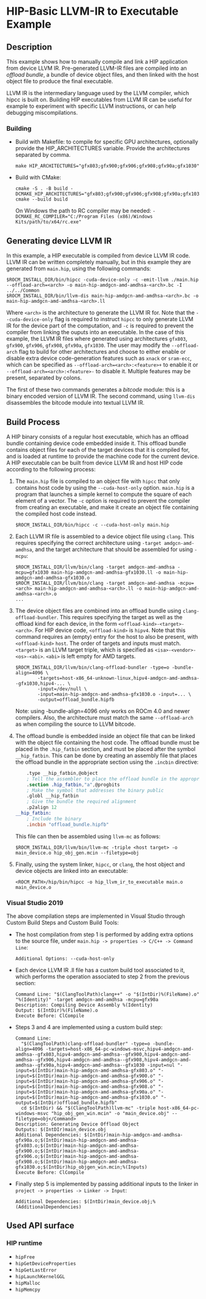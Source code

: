 # HIP-Basic LLVM-IR to Executable Example

## Description
This example shows how to manually compile and link a HIP application from device LLVM IR. Pre-generated LLVM-IR files are compiled into an _offload bundle_, a bundle of device object files, and then linked with the host object file to produce the final executable.

LLVM IR is the intermediary language used by the LLVM compiler, which hipcc is built on. Building HIP executables from LLVM IR can be useful for example to experiment with specific LLVM instructions, or can help debugging miscompilations.

### Building

- Build with Makefile: to compile for specific GPU architectures, optionally provide the HIP_ARCHITECTURES variable. Provide the architectures separated by comma.
    ```shell
    make HIP_ARCHITECTURES="gfx803;gfx900;gfx906;gfx908;gfx90a;gfx1030"
    ```
- Build with CMake:
    ```shell
    cmake -S . -B build -DCMAKE_HIP_ARCHITECTURES="gfx803;gfx900;gfx906;gfx908;gfx90a;gfx1030"
    cmake --build build
    ```
    On Windows the path to RC compiler may be needed: `-DCMAKE_RC_COMPILER="C:/Program Files (x86)/Windows Kits/path/to/x64/rc.exe"`

## Generating device LLVM IR
In this example, a HIP executable is compiled from device LLVM IR code. LLVM IR can be written completely manually, but in this example they are generated from `main.hip`, using the following commands:
```shell
$ROCM_INSTALL_DIR/bin/hipcc -cuda-device-only -c -emit-llvm ./main.hip --offload-arch=<arch> -o main-hip-amdgcn-amd-amdhsa-<arch>.bc -I ../../Common
$ROCM_INSTALL_DIR/bin/llvm-dis main-hip-amdgcn-amd-amdhsa-<arch>.bc -o main-hip-amdgcn-amd-amdhsa-<arch>.ll
```
Where `<arch>` is the architecture to generate the LLVM IR for. Note that the `--cuda-device-only` flag is required to instruct `hipcc` to only generate LLVM IR for the device part of the computation, and `-c` is required to prevent the compiler from linking the ouputs into an executable. In the case of this example, the LLVM IR files where generated using architectures `gfx803`, `gfx900`, `gfx906`, `gfx908`, `gfx90a`, `gfx1030`. The user may modify the `--offload-arch` flag to build for other architectures and choose to either enable or disable extra device code-generation features such as `xnack` or `sram-ecc`, which can be specified as `--offload-arch=<arch>:<feature>+` to enable it or `--offload-arch=<arch>:<feature>-` to disable it. Multiple features may be present, separated by colons.

The first of these two commands generates a _bitcode_ module: this is a binary encoded version of LLVM IR. The second command, using `llvm-dis` disassembles the bitcode module into textual LLVM IR.

## Build Process
A HIP binary consists of a regular host executable, which has an offload bundle containing device code embedded inside it. This offload bundle contains object files for each of the target devices that it is compiled for, and is loaded at runtime to provide the machine code for the current device. A HIP executable can be built from device LLVM IR and host HIP code according to the following process:

1. The `main.hip` file is compiled to an object file with `hipcc` that only contains host code by using the `--cuda-host-only` option. `main.hip` is a program that launches a simple kernel to compute the square of each element of a vector. The `-c` option is required to prevent the compiler from creating an executable, and make it create an object file containing the compiled host code instead.
    ```shell
    $ROCM_INSTALL_DIR/bin/hipcc -c --cuda-host-only main.hip
    ```

2. Each LLVM IR file is assembled to a device object file using `clang`. This requires specifying the correct architecture using `-target amdgcn-amd-amdhsa`, and the target architecture that should be assembled for using `-mcpu`:

    ```shell
    $ROCM_INSTALL_DIR/llvm/bin/clang -target amdgcn-amd-amdhsa -mcpu=gfx1030 main-hip-amdgcn-amd-amdhsa-gfx1030.ll -o main-hip-amdgcn-amd-amdhsa-gfx1030.o
    $ROCM_INSTALL_DIR/llvm/bin/clang -target amdgcn-amd-amdhsa -mcpu=<arch> main-hip-amdgcn-amd-amdhsa-<arch>.ll -o main-hip-amdgcn-amd-amdhsa-<arch>.o
    ...
    ```

3. The device object files are combined into an offload bundle using `clang-offload-bundler`. This requires specifying the target as well as the offload kind for each device, in the form `<offload-kind>-<target>-<arch>`. For HIP device code, `<offload-kind>` is `hipv4`. Note that this command requires an (empty) entry for the host to also be present, with `<offload-kind>` `host`. The order of targets and inputs must match. `<target>` is an LLVM target triple, which is specified as `<isa>-<vendor>-<os>-<abi>`. `<abi>` is left empty for AMD targets.

    ```shell
    $ROCM_INSTALL_DIR/llvm/bin/clang-offload-bundler -type=o -bundle-align=4096 \
            -targets=host-x86_64-unknown-linux,hipv4-amdgcn-amd-amdhsa--gfx1030,hipv4-... \
            -input=/dev/null \
            -input=main-hip-amdgcn-amd-amdhsa-gfx1030.o -input=... \
            -output=offload_bundle.hipfb
    ```

    Note: using -bundle-align=4096 only works on ROCm 4.0 and newer compilers. Also, the architecture must match the same `--offload-arch` as when compiling the source to LLVM bitcode.

4. The offload bundle is embedded inside an object file that can be linked with the object file containing the host code. The offload bundle must be placed in the `.hip_fatbin` section, and must be placed after the symbol `__hip_fatbin`. This can be done by creating an assembly file that places the offload bundle in the appropriate section using the `.incbin` directive:
    ```nasm
        .type __hip_fatbin,@object
        ; Tell the assembler to place the offload bundle in the appropriate section.
        .section .hip_fatbin,"a",@progbits
        ; Make the symbol that addresses the binary public
        .globl __hip_fatbin
        ; Give the bundle the required alignment
        .p2align 12
    __hip_fatbin:
        ; Include the binary
        .incbin "offload_bundle.hipfb"
    ```
    This file can then be assembled using `llvm-mc` as follows:
    ```shell
    $ROCM_INSTALL_DIR/llvm/bin/llvm-mc -triple <host target> -o main_device.o hip_obj_gen.mcin --filetype=obj
    ```

5. Finally, using the system linker, `hipcc`, or `clang`, the host object and device objects are linked into an executable:
    ```shell
    <ROCM_PATH>/hip/bin/hipcc -o hip_llvm_ir_to_executable main.o main_device.o
    ```

### Visual Studio 2019
The above compilation steps are implemented in Visual Studio through Custom Build Steps and Custom Build Tools:
- The host compilation from step 1 is performed by adding extra options to the source file, under `main.hip -> properties -> C/C++ -> Command Line`:
    ```
    Additional Options: --cuda-host-only
    ```
- Each device LLVM IR .ll file has a custom build tool associated to it, which performs the operation associated to step 2 from the previous section:
    ```
    Command Line: "$(ClangToolPath)clang++" -o "$(IntDir)%(FileName).o" "%(Identity)" -target amdgcn-amd-amdhsa -mcpu=gfx90a
    Description: Compiling Device Assembly %(Identity)
    Output: $(IntDir)%(FileName).o
    Execute Before: ClCompile
    ```
- Steps 3 and 4 are implemented using a custom build step:
    ```
    Command Line:
      "$(ClangToolPath)clang-offload-bundler" -type=o -bundle-align=4096 -targets=host-x86_64-pc-windows-msvc,hipv4-amdgcn-amd-amdhsa--gfx803,hipv4-amdgcn-amd-amdhsa--gfx900,hipv4-amdgcn-amd-amdhsa--gfx906,hipv4-amdgcn-amd-amdhsa--gfx908,hipv4-amdgcn-amd-amdhsa--gfx90a,hipv4-amdgcn-amd-amdhsa--gfx1030 -input=nul "-input=$(IntDir)main-hip-amdgcn-amd-amdhsa-gfx803.o" "-input=$(IntDir)main-hip-amdgcn-amd-amdhsa-gfx900.o" "-input=$(IntDir)main-hip-amdgcn-amd-amdhsa-gfx906.o" "-input=$(IntDir)main-hip-amdgcn-amd-amdhsa-gfx908.o" "-input=$(IntDir)main-hip-amdgcn-amd-amdhsa-gfx90a.o" "-input=$(IntDir)main-hip-amdgcn-amd-amdhsa-gfx1030.o" "-output=$(IntDir)offload_bundle.hipfb"
      cd $(IntDir) && "$(ClangToolPath)llvm-mc" -triple host-x86_64-pc-windows-msvc "hip_obj_gen_win.mcin" -o "main_device.obj" --filetype=obj</Command>
    Description: Generating Device Offload Object
    Outputs: $(IntDIr)main_device.obj
    Additional Dependencies: $(IntDir)main-hip-amdgcn-amd-amdhsa-gfx90a.o;$(IntDir)main-hip-amdgcn-amd-amdhsa-gfx803.o;$(IntDir)main-hip-amdgcn-amd-amdhsa-gfx900.o;$(IntDir)main-hip-amdgcn-amd-amdhsa-gfx906.o;$(IntDir)main-hip-amdgcn-amd-amdhsa-gfx908.o;$(IntDir)main-hip-amdgcn-amd-amdhsa-gfx1030.o;$(IntDir)hip_objgen_win.mcin;%(Inputs)
    Execute Before: ClCompile
    ```
- Finally step 5 is implemented by passing additional inputs to the linker in `project -> properties -> Linker -> Input`:
    ```
    Additional Dependencies: $(IntDir)main_device.obj;%(AdditionalDependencies)
    ```

## Used API surface
### HIP runtime
- `hipFree`
- `hipGetDeviceProperties`
- `hipGetLastError`
- `hipLaunchKernelGGL`
- `hipMalloc`
- `hipMemcpy`

